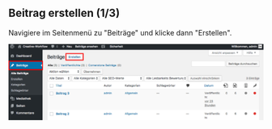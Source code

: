 ## Beitrag erstellen (1/3)

Navigiere im Seitenmenü zu "Beiträge" und klicke dann "Erstellen".

![image](./assets/create.jpg)

